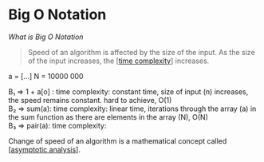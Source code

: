 # Big O Notation

*What is Big O Notation*

> Speed of an algorithm is affected by the size of the input. As the size of the input increases, the [[time complexity]] increases.

a = [...]
N = 10000 000

B₁ => 1 + a[o] : time complexity: constant time, size of input (n) increases, the speed remains constant. hard to achieve, O(1)<br >
B₂ => sum(a): time complexity: linear time, iterations through the array (a) in the sum function as there are elements in the array (N), O(N)<br >
B₃ => pair(a): time complexity: 

Change of speed of an algorithm is a mathematical concept called [[asymptotic analysis]].

[//begin]: # "Autogenerated link references for markdown compatibility"
[time complexity]: time-complexity "Time Complexity"
[asymptotic analysis]: asymptotic-analysis "Asymptotic Analysis"
[//end]: # "Autogenerated link references"